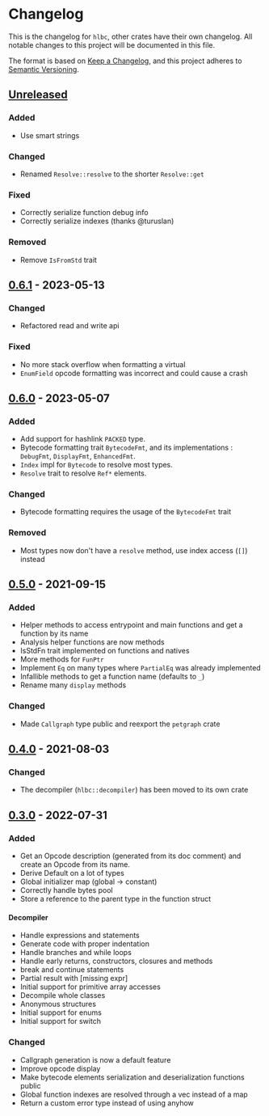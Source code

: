 # Changelog

This is the changelog for `hlbc`, other crates have their own changelog.
All notable changes to this project will be documented in this file.

The format is based on [Keep a Changelog](https://keepachangelog.com/en/1.0.0/),
and this project adheres to [Semantic Versioning](https://semver.org/spec/v2.0.0.html).

## [Unreleased](https://github.com/Gui-Yom/hlbc/compare/v0.6.1...HEAD)

### Added

- Use smart strings

### Changed

- Renamed `Resolve::resolve` to the shorter `Resolve::get`

### Fixed

- Correctly serialize function debug info
- Correctly serialize indexes (thanks @turuslan)

### Removed

- Remove `IsFromStd` trait

## [0.6.1](https://github.com/Gui-Yom/hlbc/compare/v0.6.0...v0.6.1) - 2023-05-13

### Changed

- Refactored read and write api

### Fixed

- No more stack overflow when formatting a virtual
- `EnumField` opcode formatting was incorrect and could cause a crash

## [0.6.0](https://github.com/Gui-Yom/hlbc/compare/v0.5.0...v0.6.0) - 2023-05-07

### Added

- Add support for hashlink `PACKED` type.
- Bytecode formatting trait `BytecodeFmt`, and its implementations : `DebugFmt`, `DisplayFmt`, `EnhancedFmt`.
- `Index` impl for `Bytecode` to resolve most types.
- `Resolve` trait to resolve `Ref*` elements.

### Changed

- Bytecode formatting requires the usage of the `BytecodeFmt` trait

### Removed

- Most types now don't have a `resolve` method, use index access (`[]`) instead

## [0.5.0](https://github.com/Gui-Yom/hlbc/compare/v0.4.0...v0.5.0) - 2021-09-15

### Added

- Helper methods to access entrypoint and main functions and get a function by its name
- Analysis helper functions are now methods
- IsStdFn trait implemented on functions and natives
- More methods for `FunPtr`
- Implement `Eq` on many types where `PartialEq` was already implemented
- Infallible methods to get a function name (defaults to `_`)
- Rename many `display` methods

### Changed

- Made `Callgraph` type public and reexport the `petgraph` crate

## [0.4.0](https://github.com/Gui-Yom/hlbc/compare/v0.3.0...v0.4.0) - 2021-08-03

### Changed

- The decompiler (`hlbc::decompiler`) has been moved to its own crate

## [0.3.0](https://github.com/Gui-Yom/hlbc/compare/v0.2.0...v0.3.0) - 2022-07-31

### Added

- Get an Opcode description (generated from its doc comment) and create an Opcode from its name.
- Derive Default on a lot of types
- Global initializer map (global -> constant)
- Correctly handle bytes pool
- Store a reference to the parent type in the function struct

#### Decompiler

- Handle expressions and statements
- Generate code with proper indentation
- Handle branches and while loops
- Handle early returns, constructors, closures and methods
- break and continue statements
- Partial result with \[missing expr]
- Initial support for primitive array accesses
- Decompile whole classes
- Anonymous structures
- Initial support for enums
- Initial support for switch

### Changed

- Callgraph generation is now a default feature
- Improve opcode display
- Make bytecode elements serialization and deserialization functions public
- Global function indexes are resolved through a vec instead of a map
- Return a custom error type instead of using anyhow
